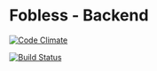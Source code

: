 # Fobless - Backend

[![Code Climate](https://codeclimate.com/github/fobless/backend/badges/gpa.svg)](https://codeclimate.com/github/fobless/backend)

[![Build Status](https://travis-ci.org/fobless/backend.svg?branch=master)](https://travis-ci.org/fobless/backend)
